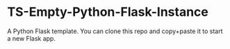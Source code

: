 # TS-Empty-Python-Flask-Instance
 A Python Flask template. You can clone this repo and copy+paste it to start a new Flask app. 
